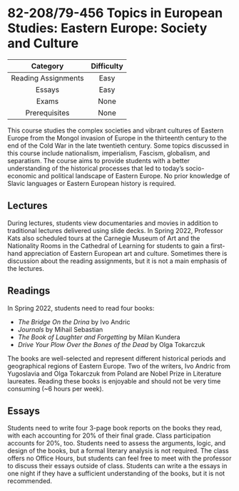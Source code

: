 # 82-208/79-456 Topics in European Studies: Eastern Europe: Society and Culture

| Category |Difficulty  |
| :------: | :--------: |
| Reading Assignments | Easy |
| Essays | Easy | 
| Exams | None | 
| Prerequisites | None | 
  

This course studies the complex societies and vibrant cultures of Eastern Europe from the Mongol invasion of Europe in the thirteenth century to the end of the Cold War in the late twentieth century. Some topics discussed in this course include nationalism, imperialism, Fascism, globalism, and separatism. The course aims to provide students with a better understanding of the historical processes that led to today’s socio-economic and political landscape of Eastern Europe. No prior knowledge of Slavic languages or Eastern European history is required.

  

## Lectures

During lectures, students view documentaries and movies in addition to traditional lectures delivered using slide decks. In Spring 2022, Professor Kats also scheduled tours at the Carnegie Museum of Art and the Nationality Rooms in the Cathedral of Learning for students to gain a first-hand appreciation of Eastern European art and culture. Sometimes there is discussion about the reading assignments, but it is not a main emphasis of the lectures.

  

## Readings

In Spring 2022, students need to read four books: 
- *The Bridge On the Drina* by Ivo Andric
- *Journals* by Mihail Sebastian
- *The Book of Laughter and Forgetting* by Milan Kundera  
- *Drive Your Plow Over the Bones of the Dead* by Olga Tokarczuk

The books are well-selected and represent different historical periods and geographical regions of Eastern Europe. Two of the writers, Ivo Andric from Yugoslavia and Olga Tokarczuk from Poland are Nobel Prize in Literature laureates. Reading these books is enjoyable and should not be very time consuming (~6 hours per week).

  

## Essays

Students need to write four 3-page book reports on the books they read, with each accounting for 20% of their final grade. Class participation accounts for 20%, too. Students need to assess the arguments, logic, and design of the books, but a formal literary analysis is not required. The class offers no Office Hours, but students can feel free to meet with the professor to discuss their essays outside of class. Students can write a the essays in one night if they have a sufficient understanding of the books, but it is not recommended.  
